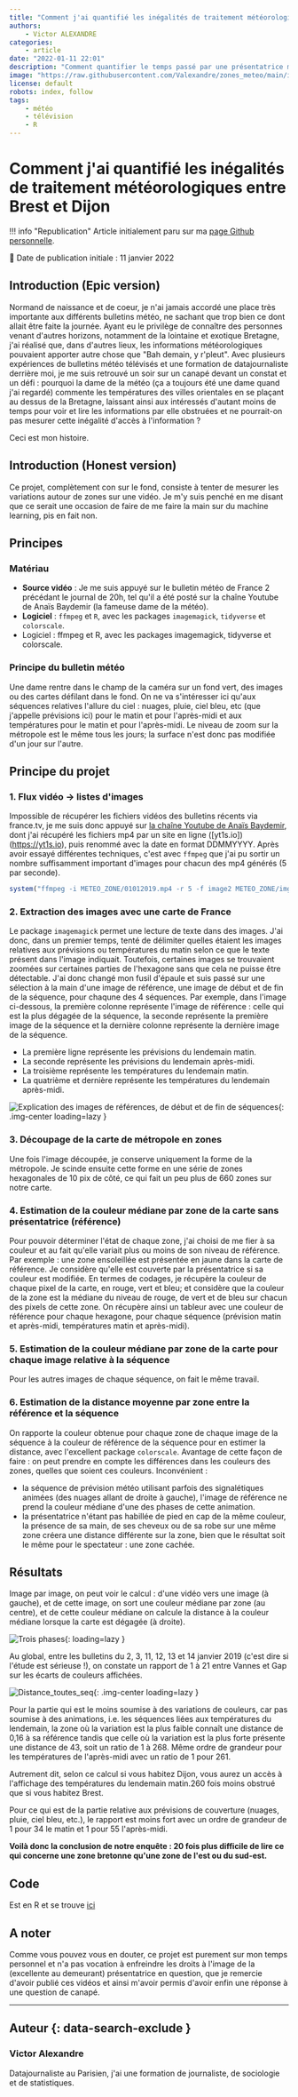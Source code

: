```yaml
---
title: "Comment j'ai quantifié les inégalités de traitement météorologiques entre Brest et Dijon"
authors:
    - Victor ALEXANDRE
categories:
    - article
date: "2022-01-11 22:01"
description: "Comment quantifier le temps passé par une présentatrice météo devant une zone de la carte de France : passer de la remarque d'un canapé à une réponse circonstanciée"
image: "https://raw.githubusercontent.com/Valexandre/zones_meteo/main/img/Distance%20moyenne%20toutes%20journ%C3%A9es%20toutes%20s%C3%A9quences.jpg"
license: default
robots: index, follow
tags:
    - météo
    - télévision
    - R
---
```


# Comment j'ai quantifié les inégalités de traitement météorologiques entre Brest et Dijon

!!! info "Republication"
    Article initialement paru sur ma [page Github personnelle](https://github.com/Valexandre/zones_meteo).

:calendar: Date de publication initiale : 11 janvier 2022

## Introduction (Epic version)

Normand de naissance et de coeur, je n'ai jamais accordé une place très importante aux différents bulletins météo, ne sachant que trop bien ce dont allait être faite la journée. Ayant eu le privilège de connaître des personnes venant d'autres horizons, notamment de la lointaine et exotique Bretagne, j'ai réalisé que, dans d'autres lieux, les informations météorologiques pouvaient apporter autre chose que "Bah demain, y r'pleut". Avec plusieurs expériences de bulletins météo télévisés et une formation de datajournaliste derrière moi, je me suis retrouvé un soir sur un canapé devant un constat et un défi : pourquoi la dame de la météo (ça a toujours été une dame quand j'ai regardé) commente les températures des villes orientales en se plaçant au dessus de la Bretagne, laissant ainsi aux intéressés d'autant moins de temps pour voir et lire les informations par elle obstruées et ne pourrait-on pas mesurer cette inégalité d'accès à l'information ?

Ceci est mon histoire.

## Introduction (Honest version)

Ce projet, complètement con sur le fond, consiste à tenter de mesurer les variations autour de zones sur une vidéo. Je m'y suis penché en me disant que ce serait une occasion de faire de me faire la main sur du machine learning, pis en fait non.

## Principes

### Matériau

- **Source vidéo** : Je me suis appuyé sur le bulletin météo de France 2 précédant le journal de 20h, tel qu'il a été posté sur la chaîne Youtube de Anaïs Baydemir (la fameuse dame de la météo).
- **Logiciel** : `ffmpeg` et `R`, avec les packages `imagemagick`, `tidyverse` et `colorscale`.
- Logiciel : ffmpeg et R, avec les packages imagemagick, tidyverse et colorscale.

### Principe du bulletin météo

Une dame rentre dans le champ de la caméra sur un fond vert, des images ou des cartes défilant dans le fond. On ne va s'intéresser ici qu'aux séquences relatives l'allure du ciel : nuages, pluie, ciel bleu, etc (que j'appelle prévisions ici) pour le matin et pour l'après-midi et aux températures pour le matin et pour l'après-midi. Le niveau de zoom sur la métropole est le même tous les jours; la surface n'est donc pas modifiée d'un jour sur l'autre.

## Principe du projet

### 1. Flux vidéo → listes d'images

Impossible de récupérer les fichiers vidéos des bulletins récents via france.tv, je me suis donc appuyé sur [la chaîne Youtube de Anaïs Baydemir](https://www.youtube.com/channel/UCCjC5WdWYmqLnuwILaJ2Lew), dont j'ai récupéré les fichiers mp4 par un site en ligne ([yt1s.io])(<https://yt1s.io>), puis renommé avec la date en format DDMMYYYY.
Après avoir essayé différentes techniques, c'est avec `ffmpeg` que j'ai pu sortir un nombre suffisamment important d'images pour chacun des mp4 générés (5 par seconde).

```r
system("ffmpeg -i METEO_ZONE/01012019.mp4 -r 5 -f image2 METEO_ZONE/img_01012019_%05d.png")
```

### 2. Extraction des images avec une carte de France

Le package `imagemagick` permet une lecture de texte dans des images. J'ai donc, dans un premier temps, tenté de délimiter quelles étaient les images relatives aux prévisions ou températures du matin selon ce que le texte présent dans l'image indiquait. Toutefois, certaines images se trouvaient zoomées sur certaines parties de l'hexagone sans que cela ne puisse être détectable.
J'ai donc changé mon fusil d'épaule et suis passé sur une sélection à la main d'une image de référence, une image de début et de fin de la séquence, pour chaqune des 4 séquences. Par exemple, dans l'image ci-dessous, la première colonne représente l'image de référence : celle qui est la plus dégagée de la séquence, la seconde représente la première image de la séquence et la dernière colonne représente la dernière image de la séquence.

- La première ligne représente les prévisions du lendemain matin.
- La seconde représente les prévisions du lendemain après-midi.
- La troisième représente les températures du lendemain matin.
- La quatrième et dernière représente les températures du lendemain après-midi.

![Explication des images de références, de début et de fin de séquences](https://cdn.geotribu.fr/img/articles-blog-rdp/articles/meteo_inegalites_traitement_avec_r/montage_images_bases_11012019.jpg){: .img-center loading=lazy }

### 3. Découpage de la carte de métropole en zones

Une fois l'image découpée, je conserve uniquement la forme de la métropole. Je scinde ensuite cette forme en une série de zones hexagonales de 10 pix de côté, ce qui fait un peu plus de 660 zones sur notre carte.

### 4. Estimation de la couleur médiane par zone de la carte sans présentatrice (référence)

Pour pouvoir déterminer l'état de chaque zone, j'ai choisi de me fier à sa couleur et au fait qu'elle variait plus ou moins de son niveau de référence. Par exemple : une zone ensoleillée est présentée en jaune dans la carte de référence. Je considère qu'elle est couverte par la présentatrice si sa couleur est modifiée. En termes de codages, je récupère la couleur de chaque pixel de la carte, en rouge, vert et bleu; et considère que la couleur de la zone est la médiane du niveau de rouge, de vert et de bleu sur chacun des pixels de cette zone.
On récupère ainsi un tableur avec une couleur de référence pour chaque hexagone, pour chaque séquence (prévision matin et après-midi, températures matin et après-midi).

### 5. Estimation de la couleur médiane par zone de la carte pour chaque image relative à la séquence

Pour les autres images de chaque séquence, on fait le même travail.

### 6. Estimation de la distance moyenne par zone entre la référence et la séquence

On rapporte la couleur obtenue pour chaque zone de chaque image de la séquence à la couleur de référence de la séquence pour en estimer la distance, avec l'excellent package `colorscale`.
Avantage de cette façon de faire : on peut prendre en compte les différences dans les couleurs des zones, quelles que soient ces couleurs.
Inconvénient :

- la séquence de prévision météo utilisant parfois des signalétiques animées (des nuages allant de droite à gauche), l'image de référence ne prend la couleur médiane d'une des phases de cette animation.
- la présentatrice n'étant pas habillée de pied en cap de la même couleur, la présence de sa main, de ses cheveux ou de sa robe sur une même zone créera une distance différente sur la zone, bien que le résultat soit le même pour le spectateur : une zone cachée.

## Résultats

Image par image, on peut voir le calcul : d'une vidéo vers une image (à gauche), et de cette image, on sort une couleur médiane par zone (au centre), et de cette couleur médiane on calcule la distance à la couleur médiane lorsque la carte est dégagée (à droite).

![Trois phases](https://user-images.githubusercontent.com/1596222/148133096-3c3349ea-f9ff-4d7e-9b73-1a163ad0fda1.gif){: loading=lazy }

Au global, entre les bulletins du 2, 3, 11, 12, 13 et 14 janvier 2019 (c'est dire si l'étude est sérieuse !), on constate un rapport de 1 à 21 entre Vannes et Gap sur les écarts de couleurs affichées.

![Distance_toutes_seq](https://cdn.geotribu.fr/img/articles-blog-rdp/articles/meteo_inegalites_traitement_avec_r/distance_moyenne_toutes_journees_toutes_sequences.jpg){: .img-center loading=lazy }

Pour la partie qui est le moins soumise à des variations de couleurs, car pas soumise à des animations, i.e. les séquences liées aux températures du lendemain, la zone où la variation est la plus faible connaît une distance de 0,16 à sa référence tandis que celle où la variation est la plus forte présente une distance de 43, soit un ratio de 1 à 268. Même ordre de grandeur pour les températures de l'après-midi avec un ratio de 1 pour 261.

Autrement dit, selon ce calcul si vous habitez Dijon, vous aurez un accès à l'affichage des températures du lendemain matin.260 fois moins obstrué que si vous habitez Brest.

Pour ce qui est de la partie relative aux prévisions de couverture (nuages, pluie, ciel bleu, etc.), le rapport est moins fort avec un ordre de grandeur de 1 pour 34 le matin et 1 pour 55 l'après-midi.

**Voilà donc la conclusion de notre enquête : 20 fois plus difficile de lire ce qui concerne une zone bretonne qu'une zone de l'est ou du sud-est.**

## Code

Est en R et se trouve [ici](https://raw.githubusercontent.com/Valexandre/zones_meteo/main/code.R)

## A noter

Comme vous pouvez vous en douter, ce projet est purement sur mon temps personnel et n'a pas vocation à enfreindre les droits à l'image de la (excellente au demeurant) présentatrice en question, que je remercie d'avoir publié ces vidéos et ainsi m'avoir permis d'avoir enfin une réponse à une question de canapé.

----

## Auteur {: data-search-exclude }

### Victor Alexandre

Datajournaliste au Parisien, j'ai une formation de journaliste, de sociologie et de statistiques.

